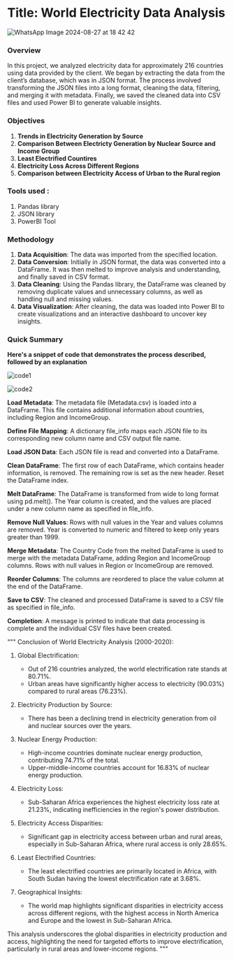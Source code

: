 # **Title**: World Electricity Data Analysis
![WhatsApp Image 2024-08-27 at 18 42 42](https://github.com/user-attachments/assets/8a1fe8e7-6ffa-44af-a612-41fc72d5fe4d)

### **Overview**
In this project, we analyzed electricity data for approximately 216 countries using data provided by the client. We began by extracting the data from the client’s database, which was in JSON format. The process involved transforming the JSON files into a long format, cleaning the data, filtering, and merging it with metadata. Finally, we saved the cleaned data into CSV files and used Power BI to generate valuable insights.



### **Objectives**

1) **Trends in Electricity Generation by Source**
2) **Comparison Between Electricty Generation by Nuclear Source and Income Group**
3) **Least Electrified Countires**
4) **Electricity Loss Across Different Regions**
5) **Comparison between Electricity Access of Urban to the Rural region**   

### **Tools used** :

1) Pandas library
2) JSON library
3) PowerBI Tool

### **Methodology**

1) **Data Acquisition**: The data was imported from the specified location.
2) **Data Conversion**: Initially in JSON format, the data was converted into a DataFrame. It was then melted to improve analysis and understanding, and finally saved in CSV format.
3) **Data Cleaning**: Using the Pandas library, the DataFrame was cleaned by removing duplicate values and unnecessary columns, as well as handling null and missing values.
4) **Data Visualization**: After cleaning, the data was loaded into Power BI to create visualizations and an interactive dashboard to uncover key insights.

### **Quick Summary**
**Here's a snippet of code that demonstrates the process described, followed by an explanation**
 
 ![code1](https://github.com/user-attachments/assets/f143c7c5-b8f4-464b-a481-5d46d5f32f1b)

 ![code2](https://github.com/user-attachments/assets/b6083e05-ff9a-424a-8c6c-4f4fb98bbefb)



**Load Metadata**:
The metadata file (Metadata.csv) is loaded into a DataFrame. This file contains additional information about countries, including Region and IncomeGroup.

**Define File Mapping**:
A dictionary file_info maps each JSON file to its corresponding new column name and CSV output file name.

**Load JSON Data**:
Each JSON file is read and converted into a DataFrame.

**Clean DataFrame**:
The first row of each DataFrame, which contains header information, is removed.
The remaining row is set as the new header.
Reset the DataFrame index.

**Melt DataFrame**:
The DataFrame is transformed from wide to long format using pd.melt(). The Year column is created, and the values are placed under a new column name as specified in file_info.

**Remove Null Values**:
Rows with null values in the Year and values columns are removed.
Year is converted to numeric and filtered to keep only years greater than 1999.

**Merge Metadata**:
The Country Code from the melted DataFrame is used to merge with the metadata DataFrame, adding Region and IncomeGroup columns.
Rows with null values in Region or IncomeGroup are removed.

**Reorder Columns**:
The columns are reordered to place the value column at the end of the DataFrame.

**Save to CSV**:
The cleaned and processed DataFrame is saved to a CSV file as specified in file_info.

**Completion**:
A message is printed to indicate that data processing is complete and the individual CSV files have been created.

"""
Conclusion of World Electricity Analysis (2000-2020):

1. Global Electrification:
   - Out of 216 countries analyzed, the world electrification rate stands at 80.71%.
   - Urban areas have significantly higher access to electricity (90.03%) compared to rural areas (76.23%).

2. Electricity Production by Source:
   - There has been a declining trend in electricity generation from oil and nuclear sources over the years.

3. Nuclear Energy Production:
   - High-income countries dominate nuclear energy production, contributing 74.71% of the total.
   - Upper-middle-income countries account for 16.83% of nuclear energy production.

4. Electricity Loss:
   - Sub-Saharan Africa experiences the highest electricity loss rate at 21.23%, indicating inefficiencies in the region's power distribution.

5. Electricity Access Disparities:
   - Significant gap in electricity access between urban and rural areas, especially in Sub-Saharan Africa, where rural access is only 28.65%.

6. Least Electrified Countries:
   - The least electrified countries are primarily located in Africa, with South Sudan having the lowest electrification rate at 3.68%.

7. Geographical Insights:
   - The world map highlights significant disparities in electricity access across different regions, with the highest access in North America and Europe and the lowest in Sub-Saharan Africa.

This analysis underscores the global disparities in electricity production and access, highlighting the need for targeted efforts to improve electrification, particularly in rural areas and lower-income regions.
"""




